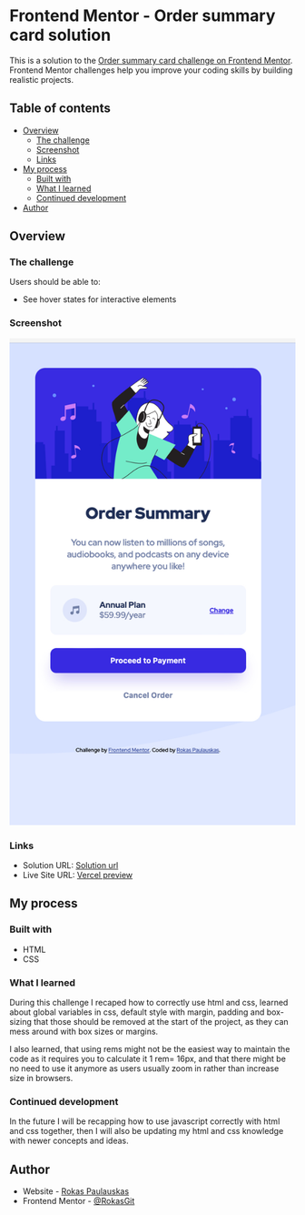 # Frontend Mentor - Order summary card solution

This is a solution to the [Order summary card challenge on Frontend Mentor](https://www.frontendmentor.io/challenges/order-summary-component-QlPmajDUj). Frontend Mentor challenges help you improve your coding skills by building realistic projects. 

## Table of contents

- [Overview](#overview)
  - [The challenge](#the-challenge)
  - [Screenshot](#screenshot)
  - [Links](#links)
- [My process](#my-process)
  - [Built with](#built-with)
  - [What I learned](#what-i-learned)
  - [Continued development](#continued-development)
- [Author](#author)

## Overview

### The challenge

Users should be able to:

- See hover states for interactive elements

### Screenshot

<img src="./images/Screenshot 2022-12-27 at 10.31.38 PM.jpeg" alt="screenshot of live preview">

### Links

- Solution URL: [Solution url](https://github.com/RokasGit/frontendmentorchallenges/tree/main/order-summary-component-main)
- Live Site URL: [Vercel preview](https://frontendmentorchallenges.vercel.app/order-summary-component-main)

## My process

### Built with

- HTML
- CSS

### What I learned

During this challenge I recaped how to correctly use html and css, learned about global variables in css, default style with margin, padding and box-sizing that those should be removed at the start of the project, as they can mess around with box sizes or margins.

I also learned, that using rems might not be the easiest way to maintain the code as it requires you to calculate it 1 rem= 16px, and that there might be no need to use it anymore as users usually zoom in rather than increase size in browsers.

### Continued development

In the future I will be recapping how to use javascript correctly with html and css together, then I will also be updating my html and css knowledge with newer concepts and ideas.

## Author

- Website - [Rokas Paulauskas](https://github.com/rokasgit)
- Frontend Mentor - [@RokasGit](https://www.frontendmentor.io/profile/RokasGit)

